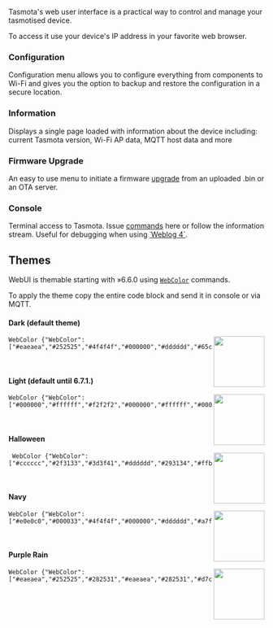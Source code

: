 Tasmota's web user interface is a practical way to control and manage your tasmotised device. 

To access it use your device's IP address in your favorite web browser.

### Configuration
Configuration menu allows you to configure everything from components to Wi-Fi and gives you the option to backup and restore the configuration in a secure location.

### Information
Displays a single page loaded with information about the device including: current Tasmota version, Wi-Fi AP data, MQTT host data and more

### Firmware Upgrade
An easy to use menu to initiate a firmware [upgrade](Upgrading) from an uploaded .bin or an OTA server.

### Console
Terminal access to Tasmota. Issue [commands](Commands) here or follow the information stream. Useful for debugging when using [˙Weblog 4`](Commands#weblog).

## Themes
WebUI is themable starting with »6.6.0 using [`WebColor`](commands#webcolor) commands. 

To apply the theme copy the entire code block and send it in console or via MQTT.

#### Dark (default theme)
<img src="https://user-images.githubusercontent.com/5904370/68332933-e6e5a600-00d7-11ea-885d-50395f7239a1.png" width="100" align=right> 

```
WebColor {"WebColor":["#eaeaea","#252525","#4f4f4f","#000000","#dddddd","#65c115","#1f1f1f","#ff5661","#008000","#faffff","#1fa3ec","#0e70a4","#d43535","#931f1f","#47c266","#5aaf6f","#faffff","#999999","#eaeaea"]}
```
<br>

#### Light (default until 6.7.1.)
<img src="https://user-images.githubusercontent.com/5904370/68239911-2c3ca180-000c-11ea-9b09-690138fed7a2.png" width="100" align=right>

```
WebColor {"WebColor":["#000000","#ffffff","#f2f2f2","#000000","#ffffff","#000000","#ffffff","#ff0000","#008000","#ffffff","#1fa3ec","#0e70a4","#d43535","#931f1f","#47c266","#5aaf6f","#ffffff","#999999","#000000"]}
```
<br>

#### Halloween
<img src="https://user-images.githubusercontent.com/5904370/68239855-0b744c00-000c-11ea-9384-4b03b6c1a8f4.png" width="100" align=right>

```
 WebColor {"WebColor":["#cccccc","#2f3133","#3d3f41","#dddddd","#293134","#ffb000","#293134","#ff5661","#008000","#ffffff","#ec7600","#bf5f00","#d43535","#931f1f","#47c266","#5aaf6f","#ffffff","#999999","#bc4d90"]}
```
<br>

#### Navy 
<img src="https://user-images.githubusercontent.com/5904370/68239803-f5ff2200-000b-11ea-8ac2-203e9631440e.png" width="100" align=right>

```
WebColor {"WebColor":["#e0e0c0","#000033","#4f4f4f","#000000","#dddddd","#a7f432","#1e1e1e","#ff0000","#008000","#ffffff","#1fa3ec","#0e70a4","#d43535","#931f1f","#47c266","#5aaf6f","#ffffff","#999999","#eedd77"]}
```

<br>

#### Purple Rain 
<img src="https://user-images.githubusercontent.com/5904370/68995595-af24ee00-088f-11ea-8dd4-3588d188823c.png" width="100" align=right>

```
WebColor {"WebColor":["#eaeaea","#252525","#282531","#eaeaea","#282531","#d7ccff","#1d1b26","#ff5661","#008000","#faffff","#694fa8","#4d3e7f","#b73d5d","#822c43","#1f917c","#156353","#faffff","#716b7f","#eaeaea"]}
```
